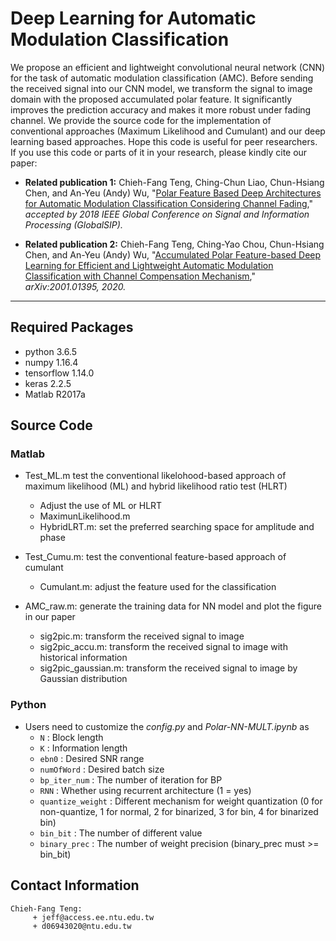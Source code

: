 # Deep Learning for Automatic Modulation Classification

We propose an efficient and lightweight convolutional neural network (CNN) for the task of automatic modulation classification (AMC). Before sending the received signal into our CNN model, we transform the signal to image domain with the proposed accumulated polar feature. It significantly improves the prediction accuracy and makes it more robust under fading channel. 
We provide the source code for the implementation of conventional approaches (Maximum Likelihood and Cumulant) and our deep learning based approaches. Hope this code is useful for peer researchers. If you use this code or parts of it in your research, please kindly cite our paper:

- **Related publication 1:** Chieh-Fang Teng, Ching-Chun Liao, Chun-Hsiang Chen, and An-Yeu (Andy) Wu, "[Polar Feature Based Deep Architectures for Automatic Modulation Classification Considering Channel Fading](https://ieeexplore.ieee.org/document/8646375)," *accepted by 2018 IEEE Global Conference on Signal and Information Processing (GlobalSIP).*

- **Related publication 2:** Chieh-Fang Teng, Ching-Yao Chou, Chun-Hsiang Chen, and An-Yeu (Andy) Wu, "[Accumulated Polar Feature-based Deep Learning for Efficient and Lightweight Automatic Modulation Classification with Channel Compensation Mechanism](https://arxiv.org/abs/2001.01395)," *arXiv:2001.01395, 2020.*
---

## Required Packages

- python 3.6.5
- numpy 1.16.4
- tensorflow 1.14.0
- keras 2.2.5
- Matlab R2017a

## Source Code
### Matlab
- Test_ML.m test the conventional likelohood-based approach of maximum likelihood (ML) and hybrid likelihood ratio test (HLRT)
  - Adjust the use of ML or HLRT
  - MaximunLikelihood.m
  - HybridLRT.m: set the preferred searching space for amplitude and phase

- Test_Cumu.m: test the conventional feature-based approach of cumulant
  - Cumulant.m: adjust the feature used for the classification

- AMC_raw.m: generate the training data for NN model and plot the figure in our paper
  - sig2pic.m: transform the received signal to image
  - sig2pic_accu.m: transform the received signal to image with historical information
  - sig2pic_gaussian.m: transform the received signal to image by Gaussian distribution

### Python
- Users need to customize the *config.py* and *Polar-NN-MULT.ipynb* as
  - `N` : Block length 
  - `K` : Information length
  - `ebn0` : Desired SNR range 
  - `numOfWord` : Desired batch size 
  - `bp_iter_num` : The number of iteration for BP
  - `RNN` : Whether using recurrent architecture (1 = yes)
  - `quantize_weight` : Different mechanism for weight quantization (0 for non-quantize, 1 for normal, 2 for binarized, 3 for bin, 4 for binarized bin)
  - `bin_bit` : The number of different value
  - `binary_prec` : The number of weight precision (binary_prec must >= bin_bit)

## Contact Information

   ```
Chieh-Fang Teng:
        + jeff@access.ee.ntu.edu.tw
        + d06943020@ntu.edu.tw
   ```
